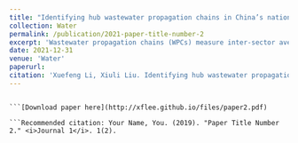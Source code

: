 ```yaml
---
title: "Identifying hub wastewater propagation chains in China’s national economic system: A model coupled input-output analysis with graphical theory"
collection: Water
permalink: /publication/2021-paper-title-number-2
excerpt: 'Wastewater propagation chains (WPCs) measure inter-sector average propagation lengths (APL) of wastewater discharge. To achieve sustainable wastewater management, one needs to understand the propagation mechanisms by identifying WPCs at a national level over time. However, the traditional model of identifying WPCs is prone to retaining APLs with lower values but larger wastewater discharge intensities, ignoring many linkages whereby intensities are less than a preset threshold. Nevertheless, these overlooked linkages are valuable in understanding wastewater propagation mechanisms. This study proposed a new model coupled input-output analysis with the graphical theory, called the average propagation lengths-hub covariance graph (APL-HCG). This model can investigate WPCs where the closeness of sector linkages exceeds the preset thresholds. Furthermore, it is capable of retaining linkages for identifying hub wastewater propagation chains (HWPCs). Based on APL-HCG, the resultant HWPCs are decomposed as separated sub-chains which are basically composed of linkages among certain significant sectors belonging to the secondary industry or the tertiary industry. Scenario analyses show that HWPCs are effective in reducing wastewater discharge in the national economic system. The total wastewater discharge would decrease by 1.36%, 2.53%, 2.46%, and 2.11% if we reduced 10% of the final demand of all sectors in HWPCs in 2002, 2007, 2012, and 2017. The APL-HCG model outperforms WPCs obtained by the traditional Tu’s model [7] by 0.14%, 1.61%, 0.47%, and 0.10%, respectively. The APL-HCG model is 0.21%, 0.68%, 0.70%, and 0.35% better than the scenario of random sampling with the number of sectors equal to HWPCs, respectively. Certain policy implications were provided to reduce wastewater effectively at the national level.'
date: 2021-12-31
venue: 'Water'
paperurl: 
citation: 'Xuefeng Li, Xiuli Liu. Identifying hub wastewater propagation chains in China’s national economic system: A model coupled input-output analysis with graphical theory[J]. <i>Water</i>, 2021, 13, Art. 2351(15 pages).'
---
```

```This paper is about the number 2. The number 3 is left for future work.

```[Download paper here](http://xflee.github.io/files/paper2.pdf)

```Recommended citation: Your Name, You. (2019). "Paper Title Number 2." <i>Journal 1</i>. 1(2).
